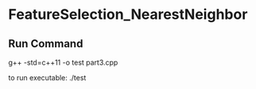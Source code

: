 # FeatureSelection_NearestNeighbor


## Run Command
 g++ -std=c++11 -o test part3.cpp

 to run executable: ./test
